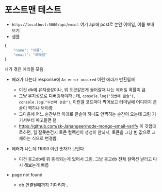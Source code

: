 # 포스트맨 테스트

- ```http://localhost:5000/api/email``` 여기 api에 post로 본인 이메일, 이름 보내보기
- 샘플
```js
{
    "name": "이름",
    "email": "이메일"
}
```

내가 겪은 에러들 모음

- 에러가 나는데 response에 ```An error occured``` 이런 에러가 반환될때
  - 이건 db에 유저생성이나, 뭐 토큰같은게 들어갈때 나는 에러일 확률이 큼.
  - 그냥 무지성으로 디버깅해야하는데,  ```console.log("첫번째 콘솔")```, ```console.log("두번째 콘솔")```, 이런걸 코드마다 찍어보고 터미널에 어디까지 콘솔이 찍히나 봐야함
  - 그다음에 어느 순간부터 아래로 콘솔이 하나도 안찍히는 순간이 오는데 그럼 거기서부터 파고들면 됌
  - https://github.com/sk-Jahangeer/node-mongo-email-verify 이 깃헙대로하면, 뭘 잘못쓴건지 토큰 컬렉션이 생성이 안되서, 토큰을 그냥 빈 값으로 교체하는 식으로 변경함.

- 에러가 나는데 11000 이런 숫자가 보인다
  - 이건 몽고db에 뭐 중복되는게 있어서 그럼. 그냥 몽고db 전체 컬렉션 날리고 다시 해보는게 빠름
 
- page not found
  - db 연결될때까지 기다리자..

